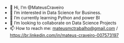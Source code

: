 - 👋 Hi, I’m @MateusCraveiro
- 👀 I’m interested in Data Science for Business.
- 🌱 I’m currently learning Python and power BI
- 💞️ I’m looking to collaborate on Data Science Projects
- 📫 How to reach me: mateusmctrabalho@gmail.com / 
https://br.linkedin.com/in/mateus-craveiro-007573197


<!---
MateusCraveiro/MateusCraveiro is a ✨ special ✨ repository because its `README.md` (this file) appears on your GitHub profile.
You can click the Preview link to take a look at your changes.
--->
